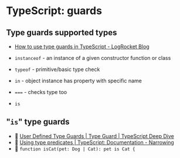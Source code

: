 # TypeScript: guards

## Type guards supported types

- [How to use type guards in TypeScript - LogRocket Blog](https://blog.logrocket.com/how-to-use-type-guards-typescript/)

- `instanceof` - an instance of a given constructor function or class
- `typeof` - primitive/basic type check
- `in` - object instance has property with specific name
- `===` - checks type too
- `is`

## "`is`" type guards

- :beginner: [User Defined Type Guards | Type Guard | TypeScript Deep Dive](https://basarat.gitbook.io/typescript/type-system/typeguard#user-defined-type-guards)
- :beginner: [Using type predicates | TypeScript: Documentation - Narrowing](https://www.typescriptlang.org/docs/handbook/2/narrowing.html#using-type-predicates)
- :symbols: `function isCat(pet: Dog | Cat): pet is Cat {`
